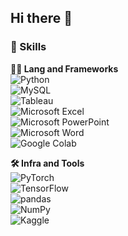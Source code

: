## Hi there 👋

### 🦾 Skills
**🧑‍💻 Lang and Frameworks** <br/>
![Python](https://img.shields.io/badge/python-3776AB.svg?&style=for-the-badge&logo=python&logoColor=white) <br/>
![MySQL](https://img.shields.io/badge/mysql-4479A1.svg?&style=for-the-badge&logo=mysql&logoColor=white) <br/>
![Tableau](https://img.shields.io/badge/tableau-E97627.svg?&style=for-the-badge&logo=tableau&logoColor=white) <br/>
![Microsoft Excel](https://img.shields.io/badge/microsoftexcel-217346.svg?&style=for-the-badge&logo=microsoftexcel&logoColor=white) <br/>
![Microsoft PowerPoint](https://img.shields.io/badge/microsoftpowerpoint-B7472A.svg?&style=for-the-badge&logo=microsoftpowerpoint&logoColor=white) <br/>
![Microsoft Word](https://img.shields.io/badge/microsoftword-2B579A.svg?&style=for-the-badge&logo=microsoftword&logoColor=white) <br/>
![Google Colab](https://img.shields.io/badge/googlecolab-F9AB00.svg?&style=for-the-badge&logo=googlecolab&logoColor=white) <br/>

**🛠️ Infra and Tools** <br/>
![PyTorch](https://img.shields.io/badge/pytorch-EE4C2C.svg?&style=for-the-badge&logo=pytorch&logoColor=white) <br/>
![TensorFlow](https://img.shields.io/badge/tensorflow-FF6F00.svg?&style=for-the-badge&logo=tensorflow&logoColor=white) <br/>
![pandas](https://img.shields.io/badge/pandas-150458.svg?&style=for-the-badge&logo=pandas&logoColor=white) <br/>
![NumPy](https://img.shields.io/badge/numpy-013243.svg?&style=for-the-badge&logo=numpy&logoColor=white) <br/>
![Kaggle](https://img.shields.io/badge/kaggle-20BEFF.svg?&style=for-the-badge&logo=kaggle&logoColor=white) 




<!--
**geungjungsu/geungjungsu** is a ✨ _special_ ✨ repository because its `README.md` (this file) appears on your GitHub profile.

Here are some ideas to get you started:

- 🔭 I’m currently working on ...
- 🌱 I’m currently learning ...
- 👯 I’m looking to collaborate on ...
- 🤔 I’m looking for help with ...
- 💬 Ask me about ...
- 📫 How to reach me: ...
- 😄 Pronouns: ...
- ⚡ Fun fact: ...
-->
